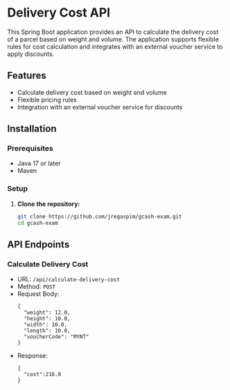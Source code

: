 # Delivery Cost API

This Spring Boot application provides an API to calculate the delivery cost of a parcel based on weight and volume. The application supports flexible rules for cost calculation and integrates with an external voucher service to apply discounts.

## Features

- Calculate delivery cost based on weight and volume
- Flexible pricing rules
- Integration with an external voucher service for discounts

## Installation

### Prerequisites

- Java 17 or later
- Maven

### Setup

1. **Clone the repository:**
   ```sh
   git clone https://github.com/jregaspim/gcash-exam.git
   cd gcash-exam

## API Endpoints
### Calculate Delivery Cost
- URL: `/api/calculate-delivery-cost`
- Method: `POST`
- Request Body:
  ```
  {
    "weight": 12.0,
    "height": 10.0,
    "width": 10.0,
    "length": 10.0,
    "voucherCode": "MYNT"
  }

- Response:
  ```
  {
    "cost":216.0
  }


